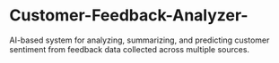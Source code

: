 # Customer-Feedback-Analyzer-
AI-based system for analyzing, summarizing, and predicting customer sentiment from feedback data collected across multiple sources.
